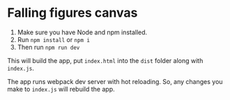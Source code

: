 # Falling figures canvas
  

1. Make sure you have Node and npm installed. 
2. Run ```npm install``` or ```npm i```
3. Then run ```npm run dev```

This will build the app, put ```index.html``` into the ```dist``` folder along with ```index.js```.

The app runs webpack dev server with hot reloading. So, any changes you make to ```index.js``` will rebuild the app.

